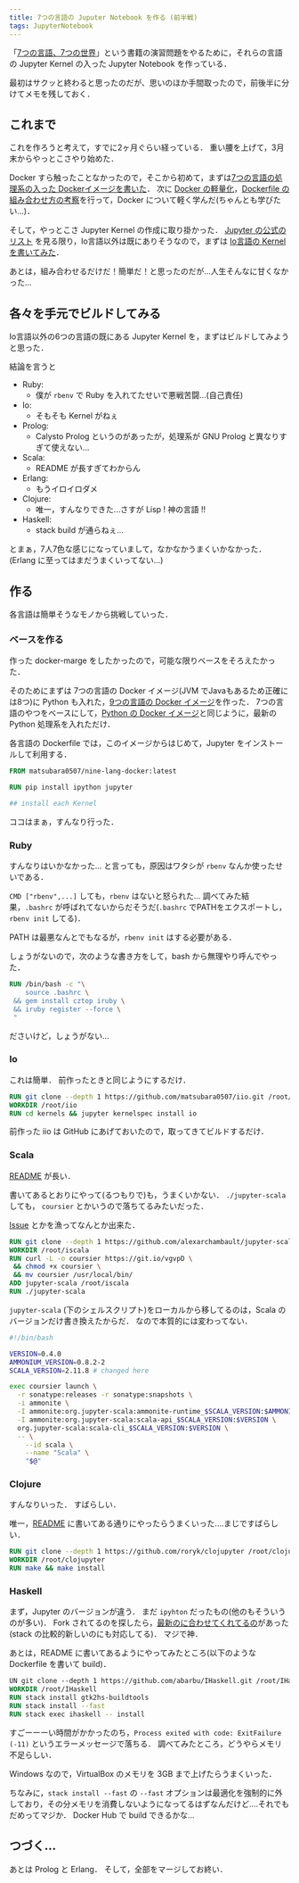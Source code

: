 ```yaml
---
title: 7つの言語の Juputer Notebook を作る (前半戦)
tags: JupyterNotebook
---
```


「[7つの言語、7つの世界](https://estore.ohmsha.co.jp/titles/978427406857P)」という書籍の演習問題をやるために，それらの言語の Jupyter Kernel の入った Jupyter Notebook を作っている．

最初はサクッと終わると思ったのだが、思いのほか手間取ったので，前後半に分けてメモを残しておく．

## これまで

これを作ろうと考えて，すでに2ヶ月ぐらい経っている．
重い腰を上げて，3月末からやっとこさやり始めた．

Docker すら触ったことなかったので，そこから初めて，まずは[7つの言語の処理系の入った Dockerイメージを書いた](/posts/2017-03-27-seven-lang-on-docker.html)．
次に [Docker の軽量化](/posts/2017-03-30-write-lightweight-dockerfile)，[Dockerfile の組み合わせ方の考察](/posts/2017-04-02-want-to-make-docker-merge)を行って，Docker について軽く学んだ(ちゃんとも学びたい...)．

そして，やっとこさ Jupyter Kernel の作成に取り掛かった．
[Jupyter の公式のリスト](https://github.com/jupyter/jupyter/wiki/Jupyter-kernels) を見る限り，Io言語以外は既にありそうなので，まずは [Io言語の Kernel を書いてみた](/posts/2017-04-18-create-io-kernel-for-jupyter)．

あとは，組み合わせるだけだ！簡単だ！と思ったのだが...人生そんなに甘くなかった...

## 各々を手元でビルドしてみる

Io言語以外の6つの言語の既にある Jupyter Kernel を，まずはビルドしてみようと思った．

結論を言うと

- Ruby:
    - 僕が `rbenv` で Ruby を入れてたせいで悪戦苦闘...(自己責任)
- Io:
    - そもそも Kernel がねぇ
- Prolog:
    - Calysto Prolog というのがあったが，処理系が GNU Prolog と異なりすぎて使えない...
- Scala:
    - README が長すぎてわからん
- Erlang:
    - もうイロイロダメ
- Clojure:
    - 唯一，すんなりできた...さすが Lisp ! 神の言語 !!
- Haskell:
    - stack build が通らねぇ...

とまぁ，7人7色な感じになっていまして，なかなかうまくいかなかった．
(Erlang に至ってはまだうまくいってない...)


## 作る

各言語は簡単そうなモノから挑戦していった．

### ベースを作る

作った docker-marge をしたかったので，可能な限りベースをそろえたかった．

そのためにまずは 7つの言語の Docker イメージ(JVM でJavaもあるため正確には8つ)に Python も入れた，[9つの言語の Docker イメージ](https://hub.docker.com/r/matsubara0507/nine-lang-docker)を作った．
7つの言語のやつをベースにして，[Python の Docker イメージ]()と同じように，最新の Python 処理系を入れただけ．

各言語の Dockerfile では，このイメージからはじめて，Jupyter をインストールして利用する．

```Dockerfile
FROM matsubara0507/nine-lang-docker:latest

RUN pip install ipython jupyter

## install each Kernel
```

ココはまぁ，すんなり行った．

### Ruby

すんなりはいかなかった...
と言っても，原因はワタシが `rbenv` なんか使ったせいである．

`CMD ["rbenv",...]` しても，`rbenv` はないと怒られた...
調べてみた結果，`.bashrc` が呼ばれてないからだそうだ(`.bashrc` でPATHをエクスポートし，`rbenv init` してる)．

PATH は最悪なんとでもなるが，`rbenv init` はする必要がある．

しょうがないので，次のような書き方をして，bash から無理やり呼んでやった．

```Dockerfile
RUN /bin/bash -c "\
    source .bashrc \
 && gem install cztop iruby \
 && iruby register --force \
 "
```

ださいけど，しょうがない...

### Io

これは簡単．
前作ったときと同じようにするだけ．

```Dockerfile
RUN git clone --depth 1 https://github.com/matsubara0507/iio.git /root/iio
WORKDIR /root/iio
RUN cd kernels && jupyter kernelspec install io
```

前作った iio は GitHub にあげておいたので，取ってきてビルドするだけ．

### Scala

[README](https://github.com/alexarchambault/jupyter-scala) が長い．

書いてあるとおりにやって(るつもりで)も，うまくいかない．
`./jupyter-scala` しても， `coursier` とかいうので落ちてるみたいだった．

[Issue](https://github.com/alexarchambault/jupyter-scala/issues/143) とかを漁ってなんとか出来た．


```Dockerfile
RUN git clone --depth 1 https://github.com/alexarchambault/jupyter-scala.git /root/iscala
WORKDIR /root/iscala
RUN curl -L -o coursier https://git.io/vgvpD \
 && chmod +x coursier \
 && mv coursier /usr/local/bin/
ADD jupyter-scala /root/iscala
RUN ./jupyter-scala
```

`jupyter-scala` (下のシェルスクリプト)をローカルから移してるのは，Scala のバージョンだけ書き換えたからだ．
なので本質的には変わってない．

```sh
#!/bin/bash

VERSION=0.4.0
AMMONIUM_VERSION=0.8.2-2
SCALA_VERSION=2.11.8 # changed here

exec coursier launch \
  -r sonatype:releases -r sonatype:snapshots \
  -i ammonite \
  -I ammonite:org.jupyter-scala:ammonite-runtime_$SCALA_VERSION:$AMMONIUM_VERSION \
  -I ammonite:org.jupyter-scala:scala-api_$SCALA_VERSION:$VERSION \
  org.jupyter-scala:scala-cli_$SCALA_VERSION:$VERSION \
  -- \
    --id scala \
    --name "Scala" \
    "$@"
```

### Clojure

すんなりいった．
すばらしい．

唯一，[README](https://github.com/roryk/clojupyter) に書いてある通りにやったらうまくいった....まじですばらしい．

```Dockerfile
RUN git clone --depth 1 https://github.com/roryk/clojupyter /root/clojupyter
WORKDIR /root/clojupyter
RUN make && make install
```

### Haskell

まず，Jupyter のバージョンが違う．
まだ `ipyhton` だったもの(他のもそういうのが多い)．
Fork されてるのを探したら，[最新のに合わせてくれてるの](https://github.com/abarbu/IHaskell)があった(stack の比較的新しいのにも対応してる)．
マジで神．

あとは，README に書いてあるようにやってみたところ(以下のような Dockerfile を書いて build)．

```Dockerfile
UN git clone --depth 1 https://github.com/abarbu/IHaskell.git /root/IHaskell
WORKDIR /root/IHaskell
RUN stack install gtk2hs-buildtools
RUN stack install --fast
RUN stack exec ihaskell -- install
```

すごーーーい時間がかかったのち，`Process exited with code: ExitFailure (-11)` というエラーメッセージで落ちる．
調べてみたところ，どうやらメモリ不足らしい．

Windows なので，VirtualBox のメモリを 3GB まで上げたらうまくいった．

ちなみに，`stack install --fast` の `--fast` オプションは最適化を強制的に外しており，その分メモリを消費しないようになってるはずなんだけど....それでもだめってマジか．
Docker Hub で build できるかな...

## つづく...

あとは Prolog と Erlang．
そして，全部をマージしてお終い．
